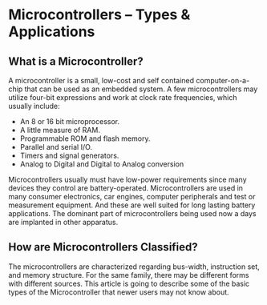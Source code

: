 # Microcontrollers – Types & Applications


## What is a Microcontroller?

A microcontroller is a small, low-cost and self contained computer-on-a-chip that can be used as an embedded system. A few microcontrollers may utilize four-bit expressions and work at clock rate frequencies, which usually include:

- An 8 or 16 bit microprocessor.
- A little measure of RAM.
- Programmable ROM and flash memory.
- Parallel and serial I/O.
- Timers and signal generators.
- Analog to Digital and Digital to Analog conversion

Microcontrollers usually must have low-power requirements since many devices they control are battery-operated. Microcontrollers are used in many consumer electronics, car engines, computer peripherals and test or measurement equipment. And these are well suited for long lasting battery applications. The dominant part of microcontrollers being used now a days are implanted in other apparatus.


## How are Microcontrollers Classified?

The microcontrollers are characterized regarding bus-width, instruction set, and memory structure. For the same family, there may be different forms with different sources. This article is going to describe some of the basic types of the Microcontroller that newer users may not know about.